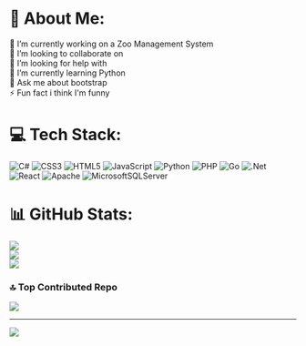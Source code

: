 # 💫 About Me:
🔭 I’m currently working on  a Zoo Management System<br>👯 I’m looking to collaborate on <br>🤝 I’m looking for help with<br>🌱 I’m currently learning Python<br>💬 Ask me about bootstrap<br>⚡ Fun fact i think I'm funny


# 💻 Tech Stack:
![C#](https://img.shields.io/badge/c%23-%23239120.svg?style=for-the-badge&logo=c-sharp&logoColor=white) ![CSS3](https://img.shields.io/badge/css3-%231572B6.svg?style=for-the-badge&logo=css3&logoColor=white) ![HTML5](https://img.shields.io/badge/html5-%23E34F26.svg?style=for-the-badge&logo=html5&logoColor=white) ![JavaScript](https://img.shields.io/badge/javascript-%23323330.svg?style=for-the-badge&logo=javascript&logoColor=%23F7DF1E) ![Python](https://img.shields.io/badge/python-3670A0?style=for-the-badge&logo=python&logoColor=ffdd54) ![PHP](https://img.shields.io/badge/php-%23777BB4.svg?style=for-the-badge&logo=php&logoColor=white) ![Go](https://img.shields.io/badge/go-%2300ADD8.svg?style=for-the-badge&logo=go&logoColor=white) ![.Net](https://img.shields.io/badge/.NET-5C2D91?style=for-the-badge&logo=.net&logoColor=white) ![React](https://img.shields.io/badge/react-%2320232a.svg?style=for-the-badge&logo=react&logoColor=%2361DAFB) ![Apache](https://img.shields.io/badge/apache-%23D42029.svg?style=for-the-badge&logo=apache&logoColor=white) ![MicrosoftSQLServer](https://img.shields.io/badge/Microsoft%20SQL%20Sever-CC2927?style=for-the-badge&logo=microsoft%20sql%20server&logoColor=white)
# 📊 GitHub Stats:
![](https://github-readme-stats.vercel.app/api?username=kMike05&theme=dark&hide_border=false&include_all_commits=false&count_private=false)<br/>
![](https://github-readme-streak-stats.herokuapp.com/?user=kMike05&theme=dark&hide_border=false)<br/>
![](https://github-readme-stats.vercel.app/api/top-langs/?username=kMike05&theme=dark&hide_border=false&include_all_commits=false&count_private=false&layout=compact)

### 🔝 Top Contributed Repo
![](https://github-contributor-stats.vercel.app/api?username=kMike05&limit=5&theme=dark&combine_all_yearly_contributions=true)

---
[![](https://visitcount.itsvg.in/api?id=kMike05&icon=0&color=0)](https://visitcount.itsvg.in)

<!-- Proudly created with GPRM ( https://gprm.itsvg.in ) -->
